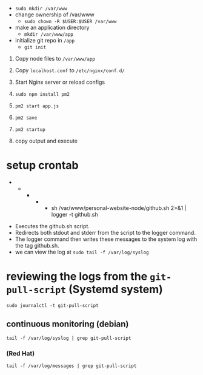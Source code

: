 - `sudo mkdir /var/www`
- change ownership of /var/www
    - `sudo chown -R $USER:$USER /var/www`
- make an application directory
    - `mkdir /var/www/app`
- initialize git repo in `/app`
    - `git init`


1. Copy node files to `/var/www/app`
2. Copy `localhost.conf` to `/etc/nginx/conf.d/`
3. Start Nginx server or reload configs

4. `sudo npm install pm2`
5. `pm2 start app.js`
6. `pm2 save`
7. `pm2 startup`
8. copy output and execute


# setup crontab
* * * * * sh /var/www/personal-website-node/github.sh 2>&1 | logger -t github.sh

- Executes the github.sh script.
- Redirects both stdout and stderr from the script to the logger command.
- The logger command then writes these messages to the system log with 
the tag github.sh.
- we can view the log at `sudo tail -f /var/log/syslog`

# reviewing the logs from the `git-pull-script` (Systemd system)
`sudo journalctl -t git-pull-script`

## continuous monitoring (debian)
`tail -f /var/log/syslog | grep git-pull-script`

### (Red Hat)
`tail -f /var/log/messages | grep git-pull-script`

